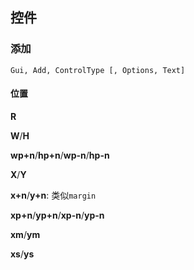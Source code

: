 

## 控件

### 添加

```
Gui, Add, ControlType [, Options, Text]
```

#### 位置

**R**

**W**/**H**

**wp+n**/**hp+n**/**wp-n**/**hp-n**

**X**/**Y**

**x+n**/**y+n**: 类似`margin`

**xp+n**/**yp+n**/**xp-n**/**yp-n**

**xm**/**ym**

**xs**/**ys**
